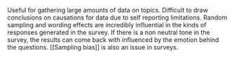 Useful for gathering large amounts of data on topics. Difficult to draw conclusions on causations for data due to self reporting limitations. Random sampling and wording effects are incredibly influential in the kinds of responses generated in the survey. If there is a non neutral tone in the survey, the results can come back with influenced by the emotion behind the questions. [[Sampling bias]] is also an issue in surveys.